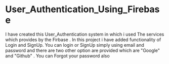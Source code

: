 # User_Authentication_Using_Firebase
I have created this User_Authentication system in which i used The services which provides by the Firbase . In this project i have added functionality of Login and SignUp. You can login or SignUp simply using email and password and there are two other option are provided which are "Google" and "Github" . You can Forgot your password also
